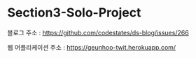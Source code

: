 # Section3-Solo-Project

블로그 주소 : https://github.com/codestates/ds-blog/issues/266

웹 어플리케이션 주소 : https://geunhoo-twit.herokuapp.com/
